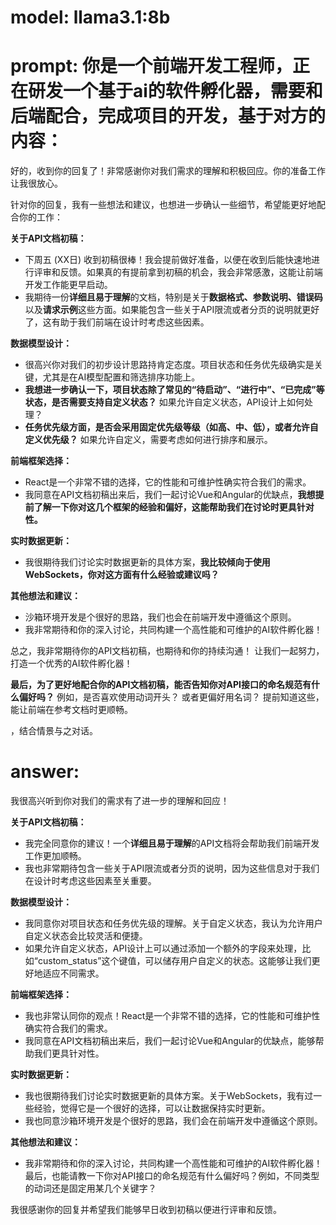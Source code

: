 # model: llama3.1:8b
# prompt: 你是一个前端开发工程师，正在研发一个基于ai的软件孵化器，需要和后端配合，完成项目的开发，基于对方的内容：
好的，收到你的回复了！非常感谢你对我们需求的理解和积极回应。你的准备工作让我很放心。

针对你的回复，我有一些想法和建议，也想进一步确认一些细节，希望能更好地配合你的工作：

**关于API文档初稿：**

*   下周五 (XX日) 收到初稿很棒！我会提前做好准备，以便在收到后能快速地进行评审和反馈。如果真的有提前拿到初稿的机会，我会非常感激，这能让前端开发工作能更早启动。
*   我期待一份**详细且易于理解**的文档，特别是关于**数据格式、参数说明、错误码**以及**请求示例**这些方面。如果能包含一些关于API限流或者分页的说明就更好了，这有助于我们前端在设计时考虑这些因素。

**数据模型设计：**

*   很高兴你对我们的初步设计思路持肯定态度。项目状态和任务优先级确实是关键，尤其是在AI模型配置和筛选排序功能上。
*   **我想进一步确认一下，项目状态除了常见的“待启动”、“进行中”、“已完成”等状态，是否需要支持自定义状态？** 如果允许自定义状态，API设计上如何处理？
*   **任务优先级方面，是否会采用固定优先级等级（如高、中、低），或者允许自定义优先级？** 如果允许自定义，需要考虑如何进行排序和展示。

**前端框架选择：**

*   React是一个非常不错的选择，它的性能和可维护性确实符合我们的需求。
*   我同意在API文档初稿出来后，我们一起讨论Vue和Angular的优缺点，**我想提前了解一下你对这几个框架的经验和偏好，这能帮助我们在讨论时更具针对性。**

**实时数据更新：**

*   我很期待我们讨论实时数据更新的具体方案，**我比较倾向于使用WebSockets，你对这方面有什么经验或建议吗？**

**其他想法和建议：**

*   沙箱环境开发是个很好的思路，我们也会在前端开发中遵循这个原则。
*   我非常期待和你的深入讨论，共同构建一个高性能和可维护的AI软件孵化器！

总之，我非常期待你的API文档初稿，也期待和你的持续沟通！ 让我们一起努力，打造一个优秀的AI软件孵化器！

**最后，为了更好地配合你的API文档初稿，能否告知你对API接口的命名规范有什么偏好吗？**  例如，是否喜欢使用动词开头？ 或者更偏好用名词？ 提前知道这些，能让前端在参考文档时更顺畅。

，结合情景与之对话。
# answer: 
 我很高兴听到你对我们的需求有了进一步的理解和回应！

**关于API文档初稿：**

*   我完全同意你的建议！一个**详细且易于理解**的API文档将会帮助我们前端开发工作更加顺畅。
*   我也非常期待包含一些关于API限流或者分页的说明，因为这些信息对于我们在设计时考虑这些因素至关重要。

**数据模型设计：**

*   我同意你对项目状态和任务优先级的理解。关于自定义状态，我认为允许用户自定义状态会比较灵活和便捷。
*   如果允许自定义状态，API设计上可以通过添加一个额外的字段来处理，比如“custom_status”这个键值，可以储存用户自定义的状态。这能够让我们更好地适应不同需求。

**前端框架选择：**

*   我也非常认同你的观点！React是一个非常不错的选择，它的性能和可维护性确实符合我们的需求。
*   我同意在API文档初稿出来后，我们一起讨论Vue和Angular的优缺点，能够帮助我们更具针对性。

**实时数据更新：**

*   我也很期待我们讨论实时数据更新的具体方案。关于WebSockets，我有过一些经验，觉得它是一个很好的选择，可以让数据保持实时更新。
*   我也同意沙箱环境开发是个很好的思路，我们会在前端开发中遵循这个原则。

**其他想法和建议：**

*   我非常期待和你的深入讨论，共同构建一个高性能和可维护的AI软件孵化器！最后，也能请教一下你对API接口的命名规范有什么偏好吗？例如，不同类型的动词还是固定用某几个关键字？

我很感谢你的回复并希望我们能够早日收到初稿以便进行评审和反馈。
